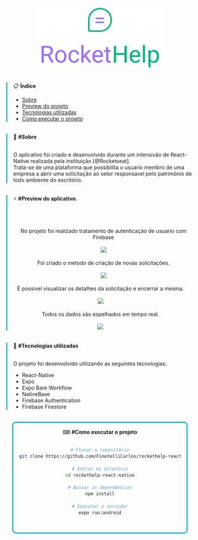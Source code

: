 <br>

<div align="center">
  <img src="src/assets/logo_primary.svg" />
</div>

<div align="left" style="border-left: 3px solid #00b4d8; padding-left: 1rem; margin-block: 2rem;">
  📋 <strong>Índice</strong>
<br>

- [Sobre](#sobre)
- [Preview do projeto](#preview-w)
- [Tecnologias utilizadas](#technologies)
- [Como executar o projeto](#run)

</div>

<div align="left" id="sobre" style="border-left: 3px solid #00b4d8; padding-left: 1rem; margin-block: 2rem;">
  📖 <strong>#Sobre</strong>
  <br>
  <br>

O aplicativo foi criado e desenvolvido durante um intensivão de React-Native realizada pela instituição [@Rocketseat].<br>
Trata-se de uma plataforma que possibilita o usuario membro de uma empresa a abrir uma solicitação ao setor responsavel pelo patrimônio de todo ambiente do escritório.

</div>

<div align="left" id="sobre" style="border-left: 3px solid #00b4d8; padding-left: 1rem; margin-block: 2rem;">

⚡ <strong>#Preview do aplicativo.</strong>

<div align="center" style="display: flex; flex-wrap: wrap; align-itens: center; justify-content: center; gap: 1rem;">
  <br>
  <br>

  <div>
    <span>
      No projeto foi realizado tratamento de autenticação de usuario com Firebase
    </span> 
    <br>
    <br>
    <img width="200px" src="preview/signin.gif" />
  </div>

  <br>
  <br>

  <div>
    <span>
      Foi criado o metodo de criação de novas solicitações.
    </span> 
    <br>
    <br>
      <img width="200px" src="preview/register.gif" />
  </div>
    <br>
    <br>

  <div>
    <span>
      É possivel visualizar os detalhes da solicitação e encerrar a mesma.
    </span> 
    <br>
    <br>
    <img width="200px" src="preview/details.gif" />
  </div>
    <br>
    <br>

  <div>
    <span>
    Todos os dados são espelhados em tempo real.
    </span> 
    <br>
    <br>
    <img width="200px" src="preview/realtime.gif" />
  </div>
    <br>
    <br>

</div>
</div>

<div align="left" id="technologies" style="border-left: 3px solid #00b4d8; padding-left: 1rem; margin-block: 2rem;">
  🚀 <strong>#Tecnologias utilizadas</strong>
<br>
<br>

O projeto foi desenvolvido utilizando as seguintes tecnologias:

- React-Native
- Expo
- Expo Bare Workflow
- NativeBase
- Firebase Authentication
- Firebase Firestore
</div>

<div align="center" id='run' style="border: 3px solid #00b4d8; border-radius: 10px; padding: 1rem; margin: 1rem;">
  ⌨ <strong>#Como executar o projeto</strong>
<br>
<br>

```bash
# Clonar o repositório
git clone https://github.com/FinotelliCarlos/rockethelp-react-native

# Entrar no diretório
cd rockethelp-react-native

# Baixar as dependências
npm install

# Executar o servidor
expo run:android

```

## </div>
